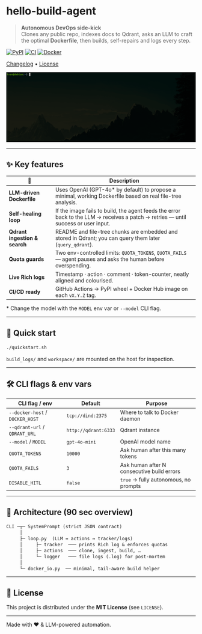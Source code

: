 # hello-build-agent

> **Autonomous DevOps side-kick**  
> Clones any public repo, indexes docs to Qdrant, asks an LLM to craft the
> optimal **Dockerfile**, then builds, self-repairs and logs every step.

[![PyPI](https://img.shields.io/pypi/v/hello-build-agent.svg)](https://pypi.org/project/hello-build-agent)
[![CI](https://github.com/x0iv/hello-build-agent/actions/workflows/ci-cd.yml/badge.svg)](https://github.com/x0iv/hello-build-agent/actions)
[![Docker](https://img.shields.io/docker/pulls/x0iv/hello-build-agent)](https://hub.docker.com/r/x0iv/hello-build-agent)

[Changelog](CHANGELOG.md) • [License](LICENSE)

![Demo](https://raw.githubusercontent.com/x0iv/hello-build-agent/main/peek.gif)

---

## ✨ Key features

| 🧩 | Description |
|----|-------------|
| **LLM-driven Dockerfile** | Uses OpenAI (GPT-4o* by default) to propose a minimal, working Dockerfile based on real file-tree analysis. |
| **Self-healing loop**     | If the image fails to build, the agent feeds the error back to the LLM → receives a patch → retries ― until success or user input. |
| **Qdrant ingestion & search** | README and file-tree chunks are embedded and stored in Qdrant; you can query them later (`query_qdrant`). |
| **Quota guards**          | Two env-controlled limits: `QUOTA_TOKENS`, `QUOTA_FAILS` ― agent pauses and asks the human before overspending. |
| **Live Rich logs**        | Timestamp · action · comment · token-counter, neatly aligned and colourised. |
| **CI/CD ready**           | GitHub Actions → PyPI wheel + Docker Hub image on each `vX.Y.Z` tag. |

\* Change the model with the `MODEL` env var or `--model` CLI flag.

---

## 🚀 Quick start


```bash
./quickstart.sh
```

`build_logs/` and `workspace/` are mounted on the host for inspection.

---

## 🛠️  CLI flags & env vars

| CLI flag / env                  | Default              | Purpose                                    |
| ------------------------------- | -------------------- | ------------------------------------------ |
| `--docker-host` / `DOCKER_HOST` | `tcp://dind:2375`    | Where to talk to Docker daemon             |
| `--qdrant-url` / `QDRANT_URL`   | `http://qdrant:6333` | Qdrant instance                            |
| `--model` / `MODEL`             | `gpt-4o-mini`        | OpenAI model name                          |
| `QUOTA_TOKENS`                  | `10000`              | Ask human after this many tokens           |
| `QUOTA_FAILS`                   | `3`                  | Ask human after N consecutive build errors |
| `DISABLE_HITL`                  | `false`              | `true` → fully autonomous, no prompts      |

---

## 🧭  Architecture (90 sec overview)

```
CLI ─┬─ SystemPrompt (strict JSON contract)
     │
     ├─ loop.py  (LLM ↔ actions ↔ tracker/logs)
     │     ├─ tracker  ─── prints Rich log & enforces quotas
     │     ├─ actions  ─── clone, ingest, build, …
     │     └─ logger   ─── file logs (.log) for post-mortem
     │
     └─ docker_io.py  ── minimal, tail-aware build helper
```

---


## 📜 License

This project is distributed under the **MIT License** (see `LICENSE`).

---

Made with ❤️ & LLM-powered automation.

